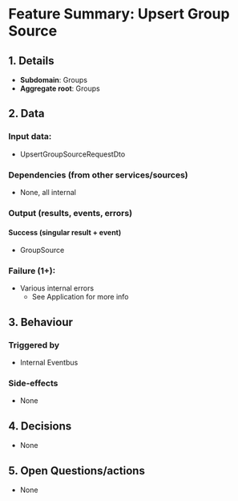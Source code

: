 # Feature Summary: Upsert Group Source

## 1. Details

- **Subdomain**: Groups
- **Aggregate root**: Groups

## 2. Data

### Input data:

- UpsertGroupSourceRequestDto

### Dependencies (from other services/sources)

- None, all internal

### Output (results, events, errors)

#### Success (singular result + event)

- GroupSource

### Failure (1+):

- Various internal errors
  - See Application for more info

## 3. Behaviour

### Triggered by

- Internal Eventbus

### Side-effects

- None

## 4. Decisions

- None

## 5. Open Questions/actions

- None
